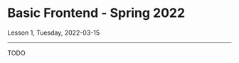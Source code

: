 <!-- .slide: id="lesson1" -->

# Basic Frontend - Spring 2022

Lesson 1, Tuesday, 2022-03-15

---

TODO

